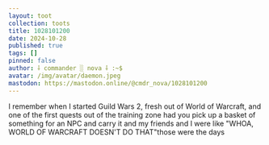 ```yaml
---
layout: toot
collection: toots
title: 1028101200
date: 2024-10-28
published: true
tags: []
pinned: false
author: ⸸ commander ░ nova ⸸ :~$
avatar: /img/avatar/daemon.jpeg
mastodon: https://mastodon.online/@cmdr_nova/1028101200
---
```


I remember when I started Guild Wars 2, fresh out of World of Warcraft, and one of the first quests out of the training zone had you pick up a basket of something for an NPC and carry it and my friends and I were like "WHOA, WORLD OF WARCRAFT DOESN'T DO THAT"those were the days
